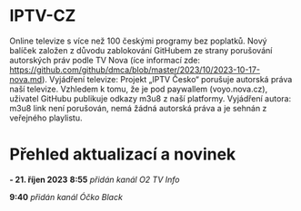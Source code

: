 # IPTV-CZ
Online televize s více než 100 českými programy bez poplatků. Nový balíček založen z důvodu zablokování GitHubem ze strany porušování autorských práv podle TV Nova (íce informací zde: https://github.com/github/dmca/blob/master/2023/10/2023-10-17-nova.md).
Vyjádření televize: Projekt „IPTV Česko“ porušuje autorská práva naší televize. Vzhledem k tomu, že je pod paywallem (voyo.nova.cz), uživatel GitHubu publikuje odkazy m3u8 z naší platformy. Vyjádření autora: m3u8 link není porušován, nemá žádná autorská práva a je sehnán z veřejného playlistu.

# Přehled aktualizací a novinek
**- 21. říjen 2023**
**8:55**
*přidán kanál O2 TV Info*

**9:40**
*přidán kanál Óčko Black*
